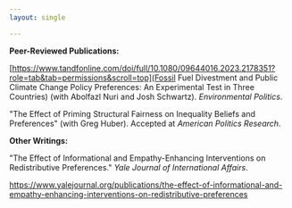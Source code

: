 ```yaml
---
layout: single

---
```


**Peer-Reviewed Publications:** 
 
[https://www.tandfonline.com/doi/full/10.1080/09644016.2023.2178351?role=tab&tab=permissions&scroll=top](Fossil Fuel Divestment and Public Climate Change Policy Preferences: An Experimental Test in Three Countries) (with Abolfazl Nuri and Josh Schwartz). _Environmental Politics_.  



 "The Effect of Priming Structural Fairness on Inequality Beliefs and Preferences" (with Greg Huber). Accepted at _American Politics Research_. 

**Other Writings:**

"The Effect of Informational and Empathy-Enhancing Interventions on Redistributive Preferences." _Yale Journal of International Affairs_.

https://www.yalejournal.org/publications/the-effect-of-informational-and-empathy-enhancing-interventions-on-redistributive-preferences
